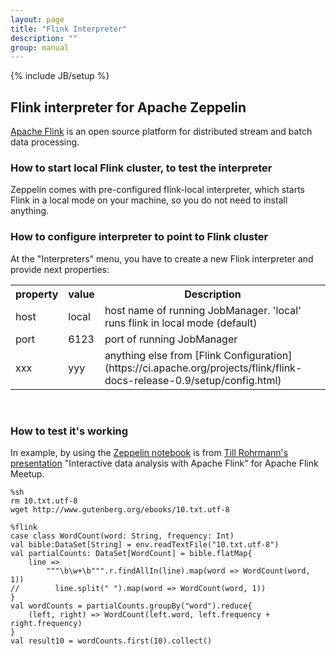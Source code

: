 ```yaml
---
layout: page
title: "Flink Interpreter"
description: ""
group: manual
---
```

{% include JB/setup %}


## Flink interpreter for Apache Zeppelin
[Apache Flink](https://flink.apache.org) is an open source platform for distributed stream and batch data processing.


### How to start local Flink cluster, to test the interpreter
Zeppelin comes with pre-configured flink-local interpreter, which starts Flink in a local mode on your machine, so you do not need to install anything.

### How to configure interpreter to point to Flink cluster
At the "Interpreters" menu, you have to create a new Flink interpreter and provide next properties:

<table class="table-configuration">
  <tr>
    <th>property</th>
    <th>value</th>
    <th>Description</th>
  </tr>
  <tr>
    <td>host</td>
    <td>local</td>
    <td>host name of running JobManager. 'local' runs flink in local mode (default)</td>
  </tr>
  <tr>
    <td>port</td>
    <td>6123</td>
    <td>port of running JobManager</td>
  </tr>
  <tr>
    <td>xxx</td>
    <td>yyy</td>
    <td>anything else from [Flink Configuration](https://ci.apache.org/projects/flink/flink-docs-release-0.9/setup/config.html)</td>
  </tr>
</table>
<br />


### How to test it's working

In example, by using the [Zeppelin notebook](https://www.zeppelinhub.com/viewer/notebooks/aHR0cHM6Ly9yYXcuZ2l0aHVidXNlcmNvbnRlbnQuY29tL05GTGFicy96ZXBwZWxpbi1ub3RlYm9va3MvbWFzdGVyL25vdGVib29rcy8yQVFFREs1UEMvbm90ZS5qc29u) is from [Till Rohrmann's presentation](http://www.slideshare.net/tillrohrmann/data-analysis-49806564) "Interactive data analysis with Apache Flink" for Apache Flink Meetup.


```
%sh
rm 10.txt.utf-8
wget http://www.gutenberg.org/ebooks/10.txt.utf-8
```
```
%flink
case class WordCount(word: String, frequency: Int)
val bible:DataSet[String] = env.readTextFile("10.txt.utf-8")
val partialCounts: DataSet[WordCount] = bible.flatMap{
    line =>
        """\b\w+\b""".r.findAllIn(line).map(word => WordCount(word, 1))
//        line.split(" ").map(word => WordCount(word, 1))
}
val wordCounts = partialCounts.groupBy("word").reduce{
    (left, right) => WordCount(left.word, left.frequency + right.frequency)
}
val result10 = wordCounts.first(10).collect()
```
